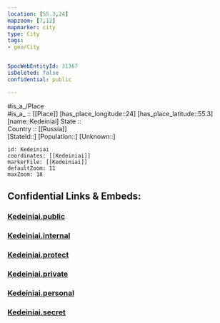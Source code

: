 ```yaml
---
location: [55.3,24] 
mapzoom: [7,12] 
mapmarker: city 
type: City
tags:
- geo/City


SpocWebEntityId: 31367
isDeleted: false
confidential: public

---
```

#is_a_/Place  
#is_a_ :: [[Place]] 
[has_place_longitude::24] 
[has_place_latitude::55.3] 
[name::Kedeiniai] 
State ::  
Country :: [[Russia]]  
[StateId::] 
[Population::] 
[Unknown::] 


```leaflet
id: Kedeiniai
coordinates: [[Kedeiniai]] 
markerFile: [[Kedeiniai]] 
defaultZoom: 11 
maxZoom: 18
```


## Confidential Links & Embeds: 

### [Kedeiniai.public](/_public/\Earth\Continent\Europe\Europe~North\Lithuania\Counties~Lithuania\Kauno\CityKedeiniai.public.md) 

### [Kedeiniai.internal](/_internal/\Earth\Continent\Europe\Europe~North\Lithuania\Counties~Lithuania\Kauno\CityKedeiniai.internal.md) 

### [Kedeiniai.protect](/_protect/\Earth\Continent\Europe\Europe~North\Lithuania\Counties~Lithuania\Kauno\CityKedeiniai.protect.md) 

### [Kedeiniai.private](/_private/\Earth\Continent\Europe\Europe~North\Lithuania\Counties~Lithuania\Kauno\CityKedeiniai.private.md) 

### [Kedeiniai.personal](/_personal/\Earth\Continent\Europe\Europe~North\Lithuania\Counties~Lithuania\Kauno\CityKedeiniai.personal.md) 

### [Kedeiniai.secret](/_secret/\Earth\Continent\Europe\Europe~North\Lithuania\Counties~Lithuania\Kauno\CityKedeiniai.secret.md)


